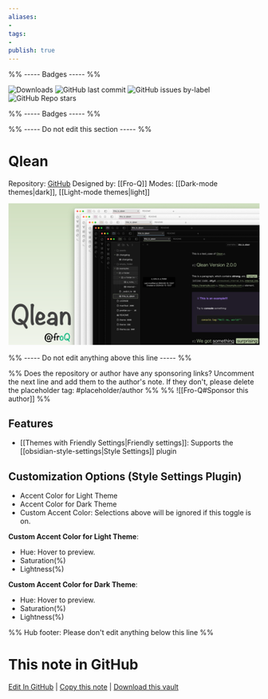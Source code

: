 ```yaml
---
aliases:
- 
tags: 
- 
publish: true
---
```


%% ----- Badges ----- %%

![Downloads](https://img.shields.io/badge/downloads-5940-573E7A?style=for-the-badge&logo=)
![GitHub last commit](https://img.shields.io/github/last-commit/Fro-Q/Qlean?color=573E7A&label=last%20update&logo=github&style=for-the-badge)
![GitHub issues by-label](https://img.shields.io/github/issues/Fro-Q/Qlean/help%20wanted?color=573E7A&logo=github&style=for-the-badge) 
![GitHub Repo stars](https://img.shields.io/github/stars/Fro-Q/Qlean?color=573E7A&logo=github&style=for-the-badge)

%% ----- Badges ----- %%

%% ----- Do not edit this section ----- %%

# Qlean

Repository: [GitHub](https://github.com/Fro-Q/Qlean)
Designed by: [[Fro-Q]]
Modes: [[Dark-mode themes|dark]], [[Light-mode themes|light]]



![screenshot](https://github.com/Fro-Q/Qlean/raw/HEAD/assets/Qlean.png)

%% ----- Do not edit anything above this line ----- %% 

%% Does the repository or author have any sponsoring links? Uncomment the next line and add them to the author's note. If they don't, please delete the placeholder tag: #placeholder/author %%
%% ![[Fro-Q#Sponsor this author]] %%


## Features

- [[Themes with Friendly Settings|Friendly settings]]: Supports the [[obsidian-style-settings|Style Settings]] plugin

## Customization Options (Style Settings Plugin) 
- Accent Color for Light Theme
- Accent Color for Dark Theme
- Custom Accent Color: Selections above will be ignored if this toggle is on.

**Custom Accent Color for Light Theme**: 
- Hue: Hover to preview.
- Saturation(%)
- Lightness(%)

**Custom Accent Color for Dark Theme**: 
- Hue: Hover to preview.
- Saturation(%)
- Lightness(%)


%% Hub footer: Please don't edit anything below this line %%

# This note in GitHub

<span class="git-footer">[Edit In GitHub](https://github.dev/obsidian-community/obsidian-hub/blob/main/02%20-%20Community%20Expansions/02.05%20All%20Community%20Expansions/Themes/Qlean.md "git-hub-edit-note") | [Copy this note](https://raw.githubusercontent.com/obsidian-community/obsidian-hub/main/02%20-%20Community%20Expansions/02.05%20All%20Community%20Expansions/Themes/Qlean.md "git-hub-copy-note") | [Download this vault](https://github.com/obsidian-community/obsidian-hub/archive/refs/heads/main.zip "git-hub-download-vault") </span>
